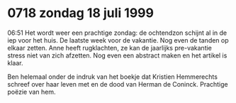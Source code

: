 # 0718 zondag 18 juli 1999
06:51	Het wordt weer een prachtige zondag: de ochtendzon schijnt al in de iep voor het huis. De laatste week voor de vakantie. Nog even de tanden op elkaar zetten. Anne heeft rugklachten, ze kan de jaarlijks pre-vakantie stress niet van zich afzetten. Nog even een abstract maken en het artikel is klaar. 

Ben helemaal onder de indruk van het boekje dat Kristien Hemmerechts schreef over haar leven met en de dood van Herman de Coninck. Prachtige poëzie van hem.